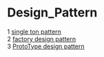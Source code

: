 # Design_Pattern
1 [single ton pattern](https://github.com/ManojLL/Design_Pattern/tree/main/designPatterns/src/singleTonPattern)  
2 [factory design pattern](https://github.com/ManojLL/Design_Pattern/tree/main/designPatterns/src/factory_design_patern)  
3 [ProtoType design pattern](https://github.com/ManojLL/Design_Pattern/tree/main/designPatterns/src/Proto_type_design_pattern)  
